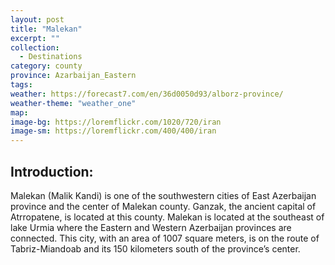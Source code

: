 ```yaml
---
layout: post
title: "Malekan"
excerpt: ""
collection:
  - Destinations
category: county
province: Azarbaijan_Eastern
tags:
weather: https://forecast7.com/en/36d0050d93/alborz-province/
weather-theme: "weather_one"
map:
image-bg: https://loremflickr.com/1020/720/iran
image-sm: https://loremflickr.com/400/400/iran
---
```

## **Introduction:**

Malekan (Malik Kandi) is one of the southwestern cities of East Azerbaijan province and the center of Malekan county.  Ganzak, the ancient capital of Atrropatene, is located at this county. Malekan is located at the southeast of lake Urmia where the Eastern and Western Azerbaijan provinces are connected. This city, with an area of 1007 square meters, is on the route of Tabriz-Miandoab and its 150 kilometers south of the province’s center.
